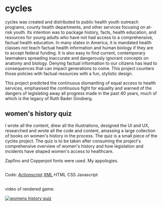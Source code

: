 # cycles
cycles was created and distributed to public health youth outreach programs, county health departments, and other services focusing on at-risk youth.  Its intention was to package history, facts, health education, and resources for young adults who have not had access to a comprehensive, factual health education. In many states in America, it is mandated health classes not teach factual health information and human biology if they are to accept federal funding.  It is also easy to find current, contemporary lawmakers spreading inaccurate and dangerously ignorant concepts on anatomy and biology.  Denying factual information to our citizens has lead to consequences that can impact generations to come. This project counters those policies with factual resources with a fun, stylistic design.

This project predicted the continuous dismantling of equal access to health services, emphasised the continuous fight for equality and warned of the dangers of legislating away all progress made in the past 40 years, much of which is the legacy of Ruth Bader Ginsberg.

## women's history quiz

I wrote all the content, drew all the illustrations, designed the UI and UX, researched and wrote all the code and content, amassing a large collection of books on women's history in the process. The quiz is a small piece of the cycles project.  The quiz is to be taken after consuming the project's comprehensive overview of women's history and how legislation and incidents have shaped women's access to healthcare. 

Zapfino and Copperpot fonts were used.  My appologies.

##
Code:
[Actionscript](https://gist.github.com/raison00/f5e7a0550b4e5183f2404a5ddd71aa11#file-quizgame-as)
[XML](https://gist.github.com/raison00/f5e7a0550b4e5183f2404a5ddd71aa11#file-quizdata-xml)
HTML
CSS
Javascript

##
video of rendered game:

[![womens history quiz](http://www.feliciachamberlain.com/creative-tech/img/cyclesIntroImages.jpg)](https://www.youtube.com/embed/Y8QRdfe0q6g)
